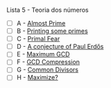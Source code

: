 Lista 5 - Teoria dos números

- [ ] A - [Almost Prime](https://vjudge.net/problem/CodeForces-26A)
- [ ] B - [Printing some primes](https://vjudge.net/problem/SPOJ-TDPRIMES)
- [ ] C - [Primal Fear](https://vjudge.net/problem/SPOJ-VECTAR8)
- [ ] D - [A conjecture of Paul Erdős](https://vjudge.net/problem/SPOJ-HS08PAUL)
- [ ] E - [Maximum GCD](https://vjudge.net/problem/CodeForces-1370A)
- [ ] F - [GCD Compression](https://vjudge.net/problem/CodeForces-1370B)
- [ ] G - [Common Divisors](https://vjudge.net/problem/CodeForces-1203C)
- [ ] H - [Maximize?](https://vjudge.net/problem/CodeForces-1968A)
